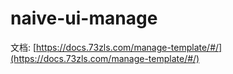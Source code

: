# naive-ui-manage


文档: [https://docs.73zls.com/manage-template/#/](https://docs.73zls.com/manage-template/#/)
